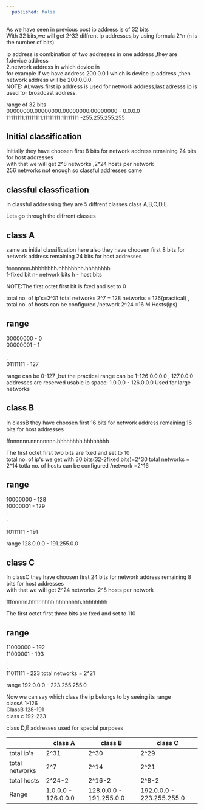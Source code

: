 ```yaml
---
  published: false
---
```


As we have seen in previous post ip address is of 32 bits <br>
With 32 bits,we will get 2^32 diffrent ip addresses,by using formula 2^n  (n is the number of bits)

ip address is combination of two addresses in one address ,they are<br>
1.device address<br>
2.network address in which device in<br>
for example if we have address 200.0.0.1 which is device ip address ,then network address will be 200.0.0.0.<br>
NOTE: ALways first ip address is used for network address,last adresss ip is used for broadcast address.

range of 32 bits <br>
00000000.00000000.00000000.00000000 - 0.0.0.0<br>
11111111.11111111.11111111.11111111 -255.255.255.255<br>
                 
## Initial classification

Initially they have choosen first 8 bits for network address remaining 24 bits for host addresses<br>
with that we will get 2^8 networks ,2^24 hosts per network<br>
256 networks not enough so classful addresses came

## classful classfication
in classful addressing they are 5 diffrent classes class A,B,C,D,E.

Lets go through the difrrent classes

## class A
same as initial classification here also they have choosen first 8 bits for network address remaining 24 bits for host addresses<br>

 fnnnnnnn.hhhhhhhh.hhhhhhhh.hhhhhhhh<br>
 f-fixed bit
 n- network bits
 h - host bits
 
 NOTE:The first octet first bit is fxed and set to 0<br>
 
 total no. of ip's=2^31 
total networks 2^7 = 128 networks = 126(practical) , total no. of hosts can be configured /network 2^24 =16 M Hosts(ips)

## range <br>
 00000000 - 0<br>
 00000001 - 1<br>
     .<br>
     .<br>
 01111111 - 127

range can be 0-127 ,but the practical range can be 1-126
0.0.0.0 , 127.0.0.0 addresses are reserved
usable ip space: 1.0.0.0 - 126.0.0.0
Used for large networks
## class B<br>
In classB they have choosen first  16 bits for network address remaining 16 bits for host addresses<br>

ffnnnnnn.nnnnnnnn.hhhhhhhh.hhhhhhhh

 
 The first octet first two bits are fxed and set to 10<br>
 total no. of ip's we get with 30 bits(32-2fixed bits)=2^30
total networks = 2^14
totla no. of hosts can be configured /network =2^16
## range 
 10000000 - 128<br>
 10000001 - 129<br>
     .<br>
     .<br>
     .<br>
 10111111 - 191


range 128.0.0.0 - 191.255.0.0

## class C<br>
In classC they have choosen first  24 bits for network address remaining 8 bits for host addresses<br>
with that we will get 2^24 networks ,2^8 hosts per network

 fffnnnnn.hhhhhhhh.hhhhhhhh.hhhhhhhh
 
 The first octet first three bits are fxed and set to 110<br>
## range 
 11000000 - 192<br>
 11000001 - 193<br>
     .<br>
     .<br>
 11011111 - 223
     total networks = 2^21

range 192.0.0.0 - 223.255.255.0


Now we can say which class the ip belongs to by seeing its range<br>
classA 1-126<br>
ClassB 128-191<br>
class c 192-223<br>

class D,E addresses used for special purposes

|       |class A|class B|class C|
|-------|-------|-------|-------|
|total ip's|2^31|2^30|2^29 |
|total networks|2^7|2^14|2^21|
|total hosts|2^24-2|2^16-2|2^8-2|
|Range|1.0.0.0 - 126.0.0.0|128.0.0.0 - 191.255.0.0|192.0.0.0 - 223.255.255.0|







